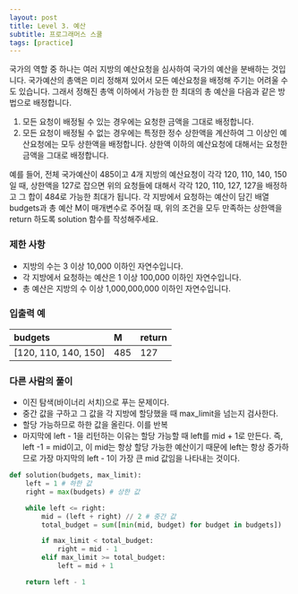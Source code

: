 ```yaml
---
layout: post
title: Level 3. 예산
subtitle: 프로그래머스 스쿨
tags: [practice]
---
```


국가의 역할 중 하나는 여러 지방의 예산요청을 심사하여 국가의 예산을 분배하는 것입니다. 국가예산의 총액은 미리 정해져 있어서 모든 예산요청을 배정해 주기는 어려울 수도 있습니다. 그래서 정해진 총액 이하에서 가능한 한 최대의 총 예산을 다음과 같은 방법으로 배정합니다.

1. 모든 요청이 배정될 수 있는 경우에는 요청한 금액을 그대로 배정합니다.
2. 모든 요청이 배정될 수 없는 경우에는 특정한 정수 상한액을 계산하여 그 이상인 예산요청에는 모두 상한액을 배정합니다. 상한액 이하의 예산요청에 대해서는 요청한 금액을 그대로 배정합니다. 

예를 들어, 전체 국가예산이 485이고 4개 지방의 예산요청이 각각 120, 110, 140, 150일 때, 상한액을 127로 잡으면 위의 요청들에 대해서 각각 120, 110, 127, 127을 배정하고 그 합이 484로 가능한 최대가 됩니다.
각 지방에서 요청하는 예산이 담긴 배열 budgets과 총 예산 M이 매개변수로 주어질 때, 위의 조건을 모두 만족하는 상한액을 return 하도록 solution 함수를 작성해주세요.

### 제한 사항
* 지방의 수는 3 이상 10,000 이하인 자연수입니다.
* 각 지방에서 요청하는 예산은 1 이상 100,000 이하인 자연수입니다.
* 총 예산은 지방의 수 이상 1,000,000,000 이하인 자연수입니다.

### 입출력 예

| budgets | M | return |
| :--- | :--- | :--- |
| [120, 110, 140, 150] | 485 | 127 |

### 다른 사람의 풀이
* 이진 탐색(바이너리 서치)으로 푸는 문제이다.
* 중간 값을 구하고 그 값을 각 지방에 할당했을 때 max_limit을 넘는지 검사한다.
* 할당 가능하므로 하한 값을 올린다. 이를 반복
* 마지막에 left - 1을 리턴하는 이유는 할당 가능할 때 left를 mid + 1로 만든다. 즉, left -1 = mid이고, 이 mid는 항상 할당 가능한 예산이기 때문에 left는 항상 증가하므로 가장 마지막의 left - 1이 가장 큰 mid 값임을 나타내는 것이다.

```python
def solution(budgets, max_limit):
    left = 1 # 하한 값
    right = max(budgets) # 상한 값

    while left <= right:
        mid = (left + right) // 2 # 중간 값
        total_budget = sum([min(mid, budget) for budget in budgets])

        if max_limit < total_budget:
            right = mid - 1
        elif max_limit >= total_budget:
            left = mid + 1

    return left - 1
```